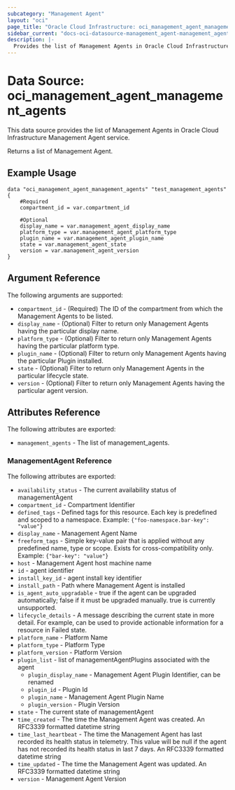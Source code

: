 ```yaml
---
subcategory: "Management Agent"
layout: "oci"
page_title: "Oracle Cloud Infrastructure: oci_management_agent_management_agents"
sidebar_current: "docs-oci-datasource-management_agent-management_agents"
description: |-
  Provides the list of Management Agents in Oracle Cloud Infrastructure Management Agent service
---
```


# Data Source: oci_management_agent_management_agents
This data source provides the list of Management Agents in Oracle Cloud Infrastructure Management Agent service.

Returns a list of Management Agent.


## Example Usage

```hcl
data "oci_management_agent_management_agents" "test_management_agents" {
	#Required
	compartment_id = var.compartment_id

	#Optional
	display_name = var.management_agent_display_name
	platform_type = var.management_agent_platform_type
	plugin_name = var.management_agent_plugin_name
	state = var.management_agent_state
	version = var.management_agent_version
}
```

## Argument Reference

The following arguments are supported:

* `compartment_id` - (Required) The ID of the compartment from which the Management Agents to be listed.
* `display_name` - (Optional) Filter to return only Management Agents having the particular display name.
* `platform_type` - (Optional) Filter to return only Management Agents having the particular platform type.
* `plugin_name` - (Optional) Filter to return only Management Agents having the particular Plugin installed.
* `state` - (Optional) Filter to return only Management Agents in the particular lifecycle state.
* `version` - (Optional) Filter to return only Management Agents having the particular agent version.


## Attributes Reference

The following attributes are exported:

* `management_agents` - The list of management_agents.

### ManagementAgent Reference

The following attributes are exported:

* `availability_status` - The current availability status of managementAgent
* `compartment_id` - Compartment Identifier
* `defined_tags` - Defined tags for this resource. Each key is predefined and scoped to a namespace. Example: `{"foo-namespace.bar-key": "value"}` 
* `display_name` - Management Agent Name
* `freeform_tags` - Simple key-value pair that is applied without any predefined name, type or scope. Exists for cross-compatibility only. Example: `{"bar-key": "value"}` 
* `host` - Management Agent host machine name
* `id` - agent identifier
* `install_key_id` - agent install key identifier
* `install_path` - Path where Management Agent is installed
* `is_agent_auto_upgradable` - true if the agent can be upgraded automatically; false if it must be upgraded manually. true is currently unsupported.
* `lifecycle_details` - A message describing the current state in more detail. For example, can be used to provide actionable information for a resource in Failed state.
* `platform_name` - Platform Name
* `platform_type` - Platform Type
* `platform_version` - Platform Version
* `plugin_list` - list of managementAgentPlugins associated with the agent
	* `plugin_display_name` - Management Agent Plugin Identifier, can be renamed
	* `plugin_id` - Plugin Id
	* `plugin_name` - Management Agent Plugin Name
	* `plugin_version` - Plugin Version
* `state` - The current state of managementAgent
* `time_created` - The time the Management Agent was created. An RFC3339 formatted datetime string
* `time_last_heartbeat` - The time the Management Agent has last recorded its health status in telemetry. This value will be null if the agent has not recorded its health status in last 7 days. An RFC3339 formatted datetime string
* `time_updated` - The time the Management Agent was updated. An RFC3339 formatted datetime string
* `version` - Management Agent Version

